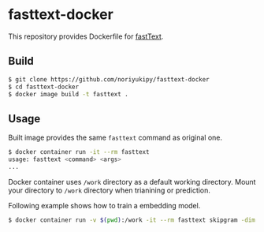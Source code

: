 # fasttext-docker

This repository provides Dockerfile for [fastText](https://fasttext.cc/).

## Build

```sh
$ git clone https://github.com/noriyukipy/fasttext-docker
$ cd fasttext-docker
$ docker image build -t fasttext .
```

## Usage

Built image provides the same `fasttext` command as original one.

```sh
$ docker container run -it --rm fasttext
usage: fasttext <command> <args>
...
```

Docker container uses `/work` directory as a default working directory.
Mount your directory to `/work` directory when trianining or prediction.

Following example shows how to train a embedding model.

```sh
$ docker container run -v $(pwd):/work -it --rm fasttext skipgram -dim 100 -input corpus.txt -output corpus.model
```
